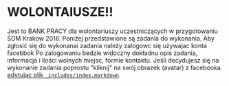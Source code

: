 # WOLONTAIUSZE!!

Jest to BANK PRACY dla wolontariuszy uczestniczących w przygotowaniu ŚDM Krakow 2016.
Poniżej przedstawione są zadania do wykonania. 
Aby zgłosić się do wykonanai zadania należy zalogowc się używajac konta facebbok
Po zalogowaniu bedzie widoczny dokładnu opis zadania, informacja i ilości wolnych miejsc, formie kontaktu.
Jeśli decydujesz się na wykonanie zadania poprostu "kliknij" na swój obrazek (avatar) z facebooka. [edytując plik `_includes/index.markdown`](https://github.com/Krakow2016/tablica/edit/gh-pages/_includes/index.markdown).
